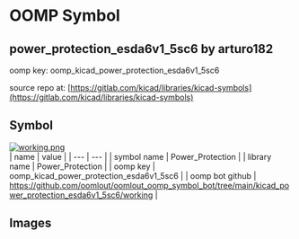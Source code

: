 # OOMP Symbol  
## power_protection_esda6v1_5sc6  by arturo182  
  
oomp key: oomp_kicad_power_protection_esda6v1_5sc6  
  
source repo at: [https://gitlab.com/kicad/libraries/kicad-symbols](https://gitlab.com/kicad/libraries/kicad-symbols)  
## Symbol  
  
[![working.png](working_600.png)](working.png)  
| name | value | 
| --- | --- | 
| symbol name | Power_Protection | 
| library name | Power_Protection | 
| oomp key | oomp_kicad_power_protection_esda6v1_5sc6 | 
| oomp bot github | https://github.com/oomlout/oomlout_oomp_symbol_bot/tree/main/kicad_power_protection_esda6v1_5sc6/working | 
## Images  
